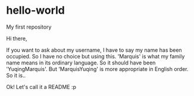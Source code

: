 # hello-world
My first repository

Hi there,

If you want to ask about my username, I have to say my name has been occupied. So I have no choice but using this.
'Marquis' is what my family name means in its ordinary language. So it should have been 'YuqingMarquis'. But 'MarquisYuqing' is more appropriate in English order. So it is..

Ok! Let's call it a README :p
